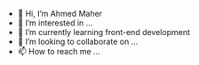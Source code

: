 - 👋 Hi, I’m Ahmed Maher
- 👀 I’m interested in ...
- 🌱 I’m currently learning front-end development
- 💞️ I’m looking to collaborate on ...
- 📫 How to reach me ...
